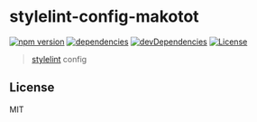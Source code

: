 # stylelint-config-makotot

[![npm version](http://img.shields.io/npm/v/stylelint-config-makotot.svg?style=flat-square)](https://www.npmjs.com/package/stylelint-config-makotot)
[![dependencies](http://img.shields.io/david/makotot/stylelint-config-makotot.svg?style=flat-square)](https://github.com/makotot/stylelint-config-makotot)
[![devDependencies](http://img.shields.io/david/dev/makotot/stylelint-config-makotot.svg?style=flat-square)](https://github.com/makotot/stylelint-config-makotot)
[![License](http://img.shields.io/npm/l/stylelint-config-makotot.svg?style=flat-square)](https://github.com/makotot/stylelint-config-makotot)

> [stylelint](http://stylelint.io) config


## License

MIT
